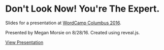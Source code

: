 # Don't Look Now! You're The Expert.

Slides for a presentation at [WordCamp Columbus 2016](https://2016.columbus.wordcamp.org/session/dont-look-now-youre-the-expert/).

Presented by Megan Morsie on 8/28/16. Created using reveal.js.

[View Presentation](https://megabyterose.com/youre-the-expert/)
